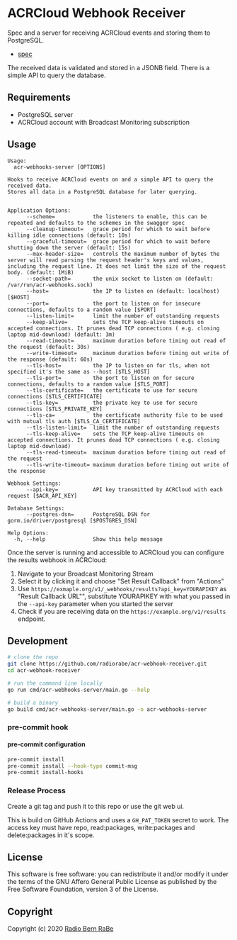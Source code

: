 # ACRCloud Webhook Receiver

Spec and a server for receiving ACRCloud events and storing them to PostgreSQL.

* [spec](./swagger.yaml)

The received data is validated and stored in a JSONB field. There is a simple
API to query the database.

## Requirements

* PostgreSQL server
* ACRCloud account with Broadcast Monitoring subscription

## Usage

```
Usage:
  acr-webhooks-server [OPTIONS]

Hooks to receive ACRCloud events on and a simple API to query the received data.
Stores all data in a PostgreSQL database for later querying.


Application Options:
      --scheme=            the listeners to enable, this can be repeated and defaults to the schemes in the swagger spec
      --cleanup-timeout=   grace period for which to wait before killing idle connections (default: 10s)
      --graceful-timeout=  grace period for which to wait before shutting down the server (default: 15s)
      --max-header-size=   controls the maximum number of bytes the server will read parsing the request header's keys and values, including the request line. It does not limit the size of the request body. (default: 1MiB)
      --socket-path=       the unix socket to listen on (default: /var/run/acr-webhooks.sock)
      --host=              the IP to listen on (default: localhost) [$HOST]
      --port=              the port to listen on for insecure connections, defaults to a random value [$PORT]
      --listen-limit=      limit the number of outstanding requests
      --keep-alive=        sets the TCP keep-alive timeouts on accepted connections. It prunes dead TCP connections ( e.g. closing laptop mid-download) (default: 3m)
      --read-timeout=      maximum duration before timing out read of the request (default: 30s)
      --write-timeout=     maximum duration before timing out write of the response (default: 60s)
      --tls-host=          the IP to listen on for tls, when not specified it's the same as --host [$TLS_HOST]
      --tls-port=          the port to listen on for secure connections, defaults to a random value [$TLS_PORT]
      --tls-certificate=   the certificate to use for secure connections [$TLS_CERTIFICATE]
      --tls-key=           the private key to use for secure connections [$TLS_PRIVATE_KEY]
      --tls-ca=            the certificate authority file to be used with mutual tls auth [$TLS_CA_CERTIFICATE]
      --tls-listen-limit=  limit the number of outstanding requests
      --tls-keep-alive=    sets the TCP keep-alive timeouts on accepted connections. It prunes dead TCP connections ( e.g. closing laptop mid-download)
      --tls-read-timeout=  maximum duration before timing out read of the request
      --tls-write-timeout= maximum duration before timing out write of the response

Webhook Settings:
      --api-key=           API key transmitted by ACRCloud with each request [$ACR_API_KEY]

Database Settings:
      --postgres-dsn=      PostgreSQL DSN for gorm.io/driver/postgresql [$POSTGRES_DSN]

Help Options:
  -h, --help               Show this help message
```

Once the server is running and accessible to ACRCloud you can configure the results webhook in ACRCloud:

1. Navigate to your Broadcast Monitoring Stream
2. Select it by clicking it and choose "Set Result Callback" from "Actions"
3. Use `https://exmaple.org/v1/_webhooks/results?api_key=YOURAPIKEY` as "Result Callback URL"", substitute YOURAPIKEY with what you passed in the `--api-key` parameter when you started the server
4. Check if you are receiving data on the `https://example.org/v1/results` endpoint.

## Development

```bash
# clone the repo
git clone https://github.com/radiorabe/acr-webhook-receiver.git
cd acr-webhook-receiver

# run the command line locally
go run cmd/acr-webhooks-server/main.go --help

# build a binary
go build cmd/acr-webhooks-server/main.go -o acr-webhooks-server
```

### pre-commit hook

#### pre-commit configuration

```bash
pre-commit install
pre-commit install --hook-type commit-msg
pre-commit install-hooks
```

### Release Process

Create a git tag and push it to this repo or use the git web ui.

This is build on GitHub Actions and uses a `GH_PAT_TOKEN` secret to work. The access key must
have repo, read:packages, write:packages and delete:packages in it's scope.

## License
This software is free software: you can redistribute it and/or modify it under
the terms of the GNU Affero General Public License as published by the Free
Software Foundation, version 3 of the License.

## Copyright
Copyright (c) 2020 [Radio Bern RaBe](http://www.rabe.ch)
